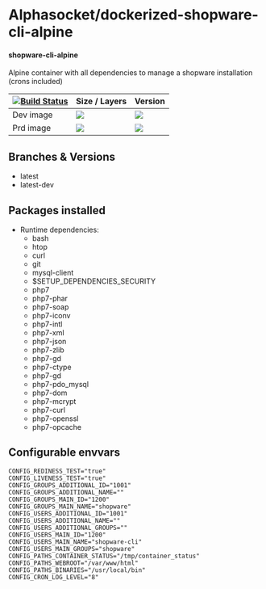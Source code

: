 # Alphasocket/dockerized-shopware-cli-alpine
#### shopware-cli-alpine
Alpine container with all dependencies to manage a shopware installation (crons included)


| [![Build Status](https://semaphoreci.com/api/v1/alphasocket/dockerized-shopware-cli-alpine/branches/latest/badge.svg)](https://semaphoreci.com/alphasocket/dockerized-shopware-cli-alpine) | Size / Layers | Version |
| ----- | ----- | ----- |
| Dev image | [![](https://images.microbadger.com/badges/image/03192859189254/dockerized-shopware-cli-alpine:latest.svg)](https://microbadger.com/images/03192859189254/shopware-cli-alpine:latest ) | [![](https://images.microbadger.com/badges/version/03192859189254/dockerized-shopware-cli-alpine:latest.svg)](https://microbadger.com/images/03192859189254/shopware-cli-alpine:latest) |
| Prd image | [![](https://images.microbadger.com/badges/image/alphasocket/shopware-cli-alpine:latest.svg)](https://microbadger.com/images/alphasocket/shopware-cli-alpine:latest ) | [![](https://images.microbadger.com/badges/version/alphasocket/shopware-cli-alpine:latest.svg)](https://microbadger.com/images/alphasocket/shopware-cli-alpine:latest) |

## Branches & Versions
- latest
- latest-dev


## Packages installed
- Runtime dependencies:
  + bash
  + htop
  + curl
  + git
  + mysql-client
  + $SETUP_DEPENDENCIES_SECURITY
  + php7
  + php7-phar
  + php7-soap
  + php7-iconv
  + php7-intl
  + php7-xml
  + php7-json
  + php7-zlib
  + php7-gd
  + php7-ctype
  + php7-gd
  + php7-pdo_mysql
  + php7-dom
  + php7-mcrypt
  + php7-curl
  + php7-openssl
  + php7-opcache


## Configurable envvars
~~~
CONFIG_REDINESS_TEST="true"
CONFIG_LIVENESS_TEST="true"
CONFIG_GROUPS_ADDITIONAL_ID="1001"
CONFIG_GROUPS_ADDITIONAL_NAME=""
CONFIG_GROUPS_MAIN_ID="1200"
CONFIG_GROUPS_MAIN_NAME="shopware"
CONFIG_USERS_ADDITIONAL_ID="1001"
CONFIG_USERS_ADDITIONAL_NAME=""
CONFIG_USERS_ADDITIONAL_GROUPS=""
CONFIG_USERS_MAIN_ID="1200"
CONFIG_USERS_MAIN_NAME="shopware-cli"
CONFIG_USERS_MAIN_GROUPS="shopware"
CONFIG_PATHS_CONTAINER_STATUS="/tmp/container_status"
CONFIG_PATHS_WEBROOT="/var/www/html"
CONFIG_PATHS_BINARIES="/usr/local/bin"
CONFIG_CRON_LOG_LEVEL="8"
~~~

